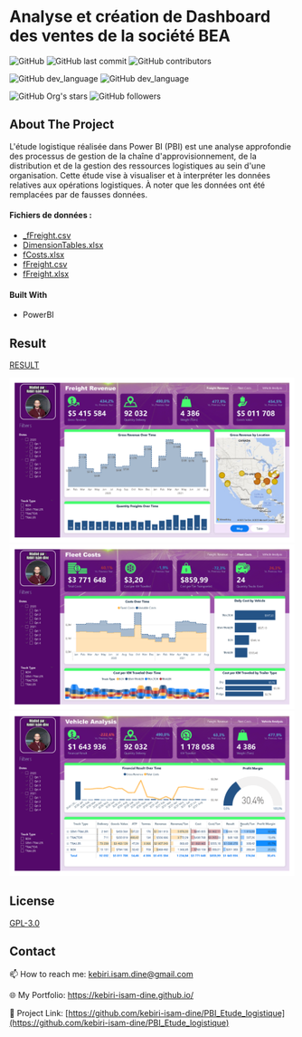 # Analyse et création de Dashboard des ventes de la société BEA

![GitHub](https://img.shields.io/github/license/kebiri-isam-dine/PBI_Etude_logistique?color=g&style=for-the-badge)
![GitHub last commit](https://img.shields.io/github/last-commit/kebiri-isam-dine/PBI_Etude_logistique?color=red&style=for-the-badge)
![GitHub contributors](https://img.shields.io/github/contributors/kebiri-isam-dine/PBI_Etude_logistique?color=yellow&style=for-the-badge)

![GitHub dev_language](https://img.shields.io/badge/PowerBI-yellow?style=flat&logo=PowerBI&logoColor=white)
![GitHub dev_language](https://img.shields.io/badge/Dax-blue?style=flat&logo=redwoodjs&logoColor=white)


![GitHub Org's stars](https://img.shields.io/github/stars/kebiri-isam-dine?style=social)
![GitHub followers](https://img.shields.io/github/followers/kebiri-isam-dine?style=social)

## About The Project

L'étude logistique réalisée dans Power BI (PBI) est une analyse approfondie des processus de gestion de la chaîne d'approvisionnement, de la distribution et de la gestion des ressources logistiques au sein d'une organisation. Cette étude vise à visualiser et à interpréter les données relatives aux opérations logistiques. À noter que les données ont été remplacées par de fausses données.

#### Fichiers de données :
- [_fFreight.csv](/Data/_fFreight.csv)
- [DimensionTables.xlsx](/Data/DimensionTables.xlsx)
- [fCosts.xlsx](/Data/fCosts.xlsx)
- [fFreight.csv](/Data/fFreight.csv)
- [fFreight.xlsx](/Data/fFreight.xlsx)



#### Built With

* PowerBI


## Result
[RESULT](Etude_logistique.pdf)



<img src="PBIX_Logistics_Page1.png" >
<img src="PBIX_Logistics_Page2.png" >
<img src="PBIX_Logistics_Page3.png" >

## License

[GPL-3.0](https://choosealicense.com/licenses/gpl-3.0/)

## Contact

📫 How to reach me: kebiri.isam.dine@gmail.com

🌐 My Portfolio: <https://kebiri-isam-dine.github.io/>

🔗 Project Link: [https://github.com/kebiri-isam-dine/PBI_Etude_logistique](https://github.com/kebiri-isam-dine/PBI_Etude_logistique)
